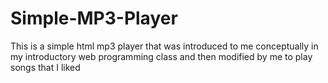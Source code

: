 # Simple-MP3-Player
This is a simple html mp3 player that was introduced to me conceptually in my introductory web programming class and then modified by me to play songs that I liked
